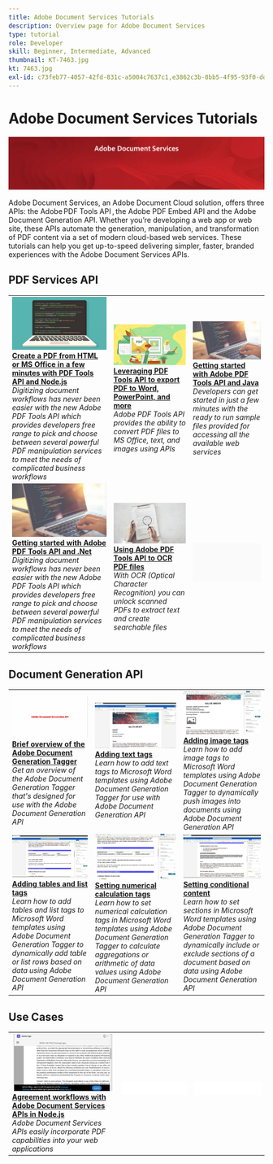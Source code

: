 ```yaml
---
title: Adobe Document Services Tutorials
description: Overview page for Adobe Document Services
type: tutorial
role: Developer
skill: Beginner, Intermediate, Advanced
thumbnail: KT-7463.jpg
kt: 7463.jpg
exl-id: c73feb77-4057-42fd-831c-a5004c7637c1,e3862c3b-8bb5-4f95-93f0-dd3d4e9e0afa
---
```


# Adobe Document Services Tutorials

![Document Services Banner](assets/DS_Hero.jpg)

Adobe Document Services, an Adobe Document Cloud solution, offers three APIs: the Adobe PDF Tools API , the Adobe PDF Embed API and the Adobe Document Generation API. Whether you’re developing a web app or web site, these APIs automate the generation, manipulation, and transformation of PDF content via a set of modern cloud-based web services. These tutorials can help you get up-to-speed delivering simpler, faster, branded experiences with the Adobe Document Services APIs.

## PDF Services API

<table style="table-layout:fixed">
<tr>
 <td>
   <a href="pdfservices/createpdffromhtml.md">
      <img alt="Create a PDF from HTML or MS Office in a few minutes with PDF Tools API and Node.js" src="assets/PDFServices_GettingStartedNode_thumb.jpg" />
   </a>
    <div>
   <a href="pdfservices/createpdffromhtml.md"><strong>Create a PDF from HTML or MS Office in a few minutes with PDF Tools API and Node.js</strong></a>
    </div>
    <em>Digitizing document workflows has never been easier with the new Adobe PDF Tools API which provides developers free range to pick and choose between several powerful PDF manipulation services to meet the needs of complicated business workflows</em>
    <br>
  </td>
  <td>
   <a href="pdfservices/exportpdf.md">
      <img alt="Leveraging PDF Tools API to export PDF to Word, PowerPoint, and more" src="assets/PDFServices_ExportPDF_thumb.jpg" />
   </a>
    <div>
   <a href="pdfservices/exportpdf.md"><strong>Leveraging PDF Tools API to export PDF to Word, PowerPoint, and more</strong></a>
    </div>
    <em>Adobe PDF Tools API provides the ability to convert PDF files to MS Office, text, and images using APIs</em>
    <br>
  </td>
  <td>
   <a href="pdfservices/gettingstartedjava.md">
      <img alt="Getting started with Adobe PDF Tools API and Java" src="assets/PDFServices_GettingStartedJAVA_thumb.jpg" />
   </a>
    <div>
   <a href="pdfservices/gettingstartedjava.md"><strong>Getting started with Adobe PDF Tools API and Java</strong></a>
    </div>
    <em>Developers can get started in just a few minutes with the ready to run sample files provided for accessing all the available web services</em>
    <br>
  </td>
</tr>
<tr>
 <td>
   <a href="pdfservices/gettingstartednet.md">
      <img alt="Getting started with Adobe PDF Tools API and .Net" src="assets/PDFServices_GettingStartedNET_thumb.jpg" />
   </a>
    <div>
   <a href="pdfservices/gettingstartednet.md"><strong>Getting started with Adobe PDF Tools API and .Net</strong></a>
    </div>
    <em>Digitizing document workflows has never been easier with the new Adobe PDF Tools API which provides developers free range to pick and choose between several powerful PDF manipulation services to meet the needs of complicated business workflows</em>
    <br>
  </td>
  <td>
   <a href="pdfservices/ocr.md">
      <img alt="Using Adobe PDF Tools API to OCR PDF files" src="assets/PDFServices_OCR_Thumb.jpg" />
   </a>
    <div>
   <a href="pdfservices/ocr.md"><strong>Using Adobe PDF Tools API to OCR PDF files</strong></a>
    </div>
    <em>With OCR (Optical Character Recognition) you can unlock scanned PDFs to extract text and create searchable files</em>
    <br>
  </td>
  <td>
    <img alt="Spacer" src="assets/GrayBanner_Placeholder.png" />
    <div>
    <br>
  </td>
</tr>
</table>

## Document Generation API

<table style="table-layout:fixed">
<tr>
 <td>
   <a href="docgen/taggeroverview.md">
      <img alt="Brief overview of the Adobe Document Generation Tagger" src="docgen/assets/Taggeroverview_thumb.jpg" />
   </a>
    <div>
   <a href="docgen/taggeroverview.md"><strong>Brief overview of the Adobe Document Generation Tagger</strong></a>
    </div>
    <em>Get an overview of the Adobe Document Generation Tagger that's designed for use with the Adobe Document Generation API</em>
    <br>
  </td>
  <td>
   <a href="docgen/taggeraddtexttags.md">
      <img alt="Adding text tags" src="docgen/assets/Taggertexttags_thumb.jpg" />
   </a>
    <div>
   <a href="docgen/taggeraddtexttags.md"><strong>Adding text tags</strong></a>
    </div>
    <em>Learn how to add text tags to Microsoft Word templates using Adobe Document Generation Tagger for use with Adobe Document Generation API</em>
    <br>
  </td>
  <td>
   <a href="docgen/taggeraddimagetags.md">
      <img alt="Adding image tags" src="docgen/assets/Taggerimagetags_thumb.jpg" />
   </a>
    <div>
   <a href="docgen/taggeraddimagetags.md"><strong>Adding image tags</strong></a>
    </div>
    <em>Learn how to add image tags to Microsoft Word templates using Adobe Document Generation Tagger to dynamically push images into documents using Adobe Document Generation API</em>
    <br>
  </td>
</tr>
<tr>
 <td>
   <a href="docgen/taggertables.md">
      <img alt="Adding tables and list tags" src="docgen/assets/Taggertables_thumb.jpg" />
   </a>
    <div>
   <a href="docgen/taggertables.md"><strong>Adding tables and list tags</strong></a>
    </div>
    <em>Learn how to add tables and list tags to Microsoft Word templates using Adobe Document Generation Tagger to dynamically add table or list rows based on data using Adobe Document Generation API</em>
    <br>
  </td>
  <td>
   <a href="docgen/taggercalculations.md">
      <img alt="Setting numerical calculation tags" src="docgen/assets/Taggercalculations_thumb.jpg" />
   </a>
    <div>
   <a href="docgen/taggercalculations.md"><strong>Setting numerical calculation tags</strong></a>
    </div>
    <em>Learn how to set numerical calculation tags in Microsoft Word templates using Adobe Document Generation Tagger to calculate aggregations or arithmetic of data values using Adobe Document Generation API</em>
    <br>
  </td>
  <td>
   <a href="docgen/taggerconditional.md">
      <img alt="Setting conditional content" src="docgen/assets/Taggerconditional_thumb.jpg" />
   </a>
    <div>
   <a href="docgen/taggerconditional.md"><strong>Setting conditional content</strong></a>
    </div>
    <em>Learn how to set sections in Microsoft Word templates using Adobe Document Generation Tagger to dynamically include or exclude sections of a document based on data using Adobe Document Generation API</em>
    <br>
  </td>
</tr>
</table>

## Use Cases

<table style="table-layout:fixed">
<tr>
 <td>
   <a href="usecases/AgreementWorkflowsNodejs.md">
      <img alt="Agreement workflows with Adobe Document Services APIs in Node.js" src="assets/AWNjs_thumb.png" />
   </a>
    <div>
   <a href="usecases/AgreementWorkflowsNodejs.md"><strong>Agreement workflows with Adobe Document Services APIs in Node.js</strong></a>
    </div>
    <em>Adobe Document Services APIs easily incorporate PDF capabilities into your web applications</em>
    <br>
  </td>
  <td>
    <img alt="Spacer" src="assets/WhiteBanner_Placeholder.png" />
    <div>
    <br>
  </td>
  <td>
    <img alt="Spacer" src="assets/WhiteBanner_Placeholder.png" />
    <div>
    <br>
  </td>
</tr>
</table>
